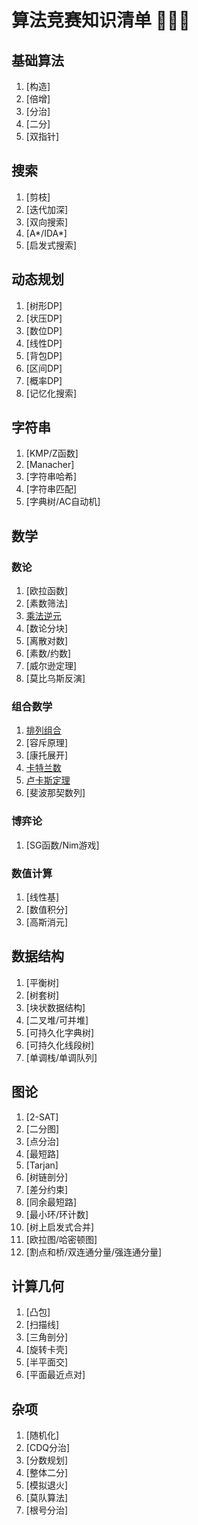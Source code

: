 # 算法竞赛知识清单 💭💡🎈

## 基础算法
1. [构造]
2. [倍增]
3. [分治]
4. [二分]
5. [双指针]

## 搜索
1. [剪枝]
2. [迭代加深]
3. [双向搜索]
4. [A*/IDA*]
5. [启发式搜索]

## 动态规划
1. [树形DP]
2. [状压DP]
3. [数位DP]
4. [线性DP]
5. [背包DP]
6. [区间DP]
7. [概率DP]
8. [记忆化搜索]

## 字符串
1. [KMP/Z函数]
2. [Manacher]
3. [字符串哈希]
4. [字符串匹配]
5. [字典树/AC自动机]

## 数学

### 数论
1. [欧拉函数]
2. [素数筛法]
3. [乘法逆元](./docs/inverse.md)
4. [数论分块]
5. [离散对数]
6. [素数/约数]
7. [威尔逊定理]
8. [莫比乌斯反演]

### 组合数学
1. [排列组合](./docs/combination.md)
2. [容斥原理]
3. [康托展开]
4. [卡特兰数](./docs/catalan.md)
5. [卢卡斯定理](./docs/lucas.md)
6. [斐波那契数列]

### 博弈论
1. [SG函数/Nim游戏]

### 数值计算
1. [线性基]
2. [数值积分]
3. [高斯消元]

## 数据结构
1. [平衡树]
2. [树套树]
3. [块状数据结构]
4. [二叉堆/可并堆]
5. [可持久化字典树]
6. [可持久化线段树]
7. [单调栈/单调队列]

## 图论
1.  [2-SAT]
2.  [二分图]
3.  [点分治]
4.  [最短路]
5.  [Tarjan]
6.  [树链剖分]
7.  [差分约束]
8.  [同余最短路]
9.  [最小环/环计数]
10. [树上启发式合并]
11. [欧拉图/哈密顿图]
12. [割点和桥/双连通分量/强连通分量]

## 计算几何
1. [凸包]
2. [扫描线]
3. [三角剖分]
4. [旋转卡壳]
5. [半平面交]
6. [平面最近点对]

## 杂项
1. [随机化]
2. [CDQ分治]
3. [分数规划]
4. [整体二分]
5. [模拟退火]
6. [莫队算法]
7. [根号分治]
